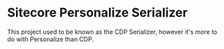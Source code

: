 # Sitecore Personalize Serializer

This project used to be known as the CDP Serializer, however it's more to do with Personalize than CDP.
